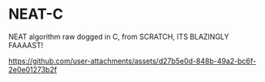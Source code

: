 # NEAT-C
NEAT algorithm raw dogged in C, from SCRATCH, ITS BLAZINGLY FAAAAST!

https://github.com/user-attachments/assets/d27b5e0d-848b-49a2-bc6f-2e0e01273b2f

